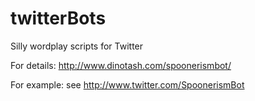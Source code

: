 # twitterBots
Silly wordplay scripts for Twitter

For details:
http://www.dinotash.com/spoonerismbot/

For example: see http://www.twitter.com/SpoonerismBot
